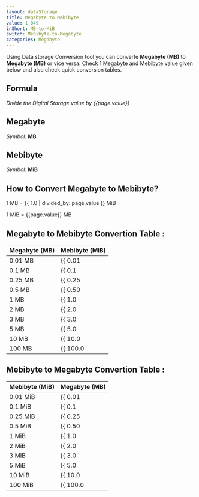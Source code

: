 ```yaml
---
layout: dataStorage
title: Megabyte to Mebibyte
value: 1.049
inShort: MB-to-MiB
switch: Mebibyte-to-Megabyte
categories: Megabyte
---
```


Using Data storage Conversion tool you can converte **Megabyte (MB)** to **Megabyte (MB)** or vice versa. Check 1 Megabyte and Mebibyte value given below and also check quick conversion tables.

## Formula
*Divide the Digital Storage value by {{page.value}}*

## Megabyte
*Symbol:* **MB**

## Mebibyte
*Symbol:* **MiB**

## How to Convert Megabyte to Mebibyte?

1 MB = {{ 1.0 | divided_by: page.value }} MiB

1 MiB = {{page.value}} MB


## Megabyte to Mebibyte Convertion Table :

| Megabyte (MB) | Mebibyte (MiB) |
| ---- | ---- |
| 0.01 MB | {{ 0.01 | divided_by: page.value | round: 12 }} MiB |
| 0.1 MB | {{ 0.1 | divided_by: page.value | round: 12 }} MiB |
| 0.25 MB | {{ 0.25 | divided_by: page.value | round: 12 }} MiB |
| 0.5 MB | {{ 0.50 | divided_by: page.value | round: 12 }} MiB |
| 1 MB | {{ 1.0 | divided_by: page.value | round: 12 }} MiB |
| 2 MB | {{ 2.0 | divided_by: page.value | round: 12 }} MiB |
| 3 MB | {{ 3.0 | divided_by: page.value | round: 12 }} MiB |
| 5 MB | {{ 5.0 | divided_by: page.value | round: 12 }} MiB |
| 10 MB | {{ 10.0 | divided_by: page.value | round: 12 }} MiB |
| 100 MB | {{ 100.0 | divided_by: page.value | round: 12 }} MiB |

## Mebibyte to Megabyte Convertion Table :

| Mebibyte (MiB) | Megabyte (MB) |
| ---- | ---- |
| 0.01 MiB | {{ 0.01 | times: page.value | round: 12 }} MB |
| 0.1 MiB | {{ 0.1 | times: page.value | round: 12 }} MB |
| 0.25 MiB | {{ 0.25 | times: page.value | round: 12 }} MB |
| 0.5 MiB | {{ 0.50 | times: page.value | round: 12 }} MB |
| 1 MiB | {{ 1.0 | times: page.value | round: 12 }} MB |
| 2 MiB | {{ 2.0 | times: page.value | round: 12 }} MB |
| 3 MiB | {{ 3.0 | times: page.value | round: 12 }} MB |
| 5 MiB | {{ 5.0 | times: page.value | round: 12 }} MB |
| 10 MiB | {{ 10.0 | times: page.value | round: 12 }} MB |
| 100 MiB | {{ 100.0 | times: page.value | round: 12 }} MB |


<script>
document.getElementById('selectInput')[8].selected = true
document.getElementById('selectOutput')[9].selected = true
</script>
